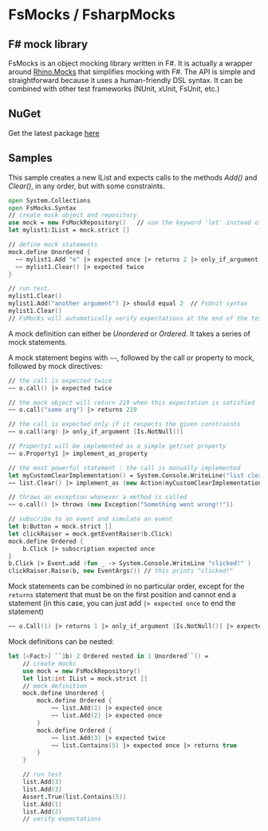 FsMocks / FsharpMocks
=======
F# mock library
---------------------


FsMocks is an object mocking library written in F#. It is actually a wrapper around [Rhino.Mocks](http://ayende.com/wiki/Rhino+Mocks+Documentation.ashx) that simplifies mocking with F#. 
The API is simple and straightforward because it uses a human-friendly DSL syntax. 
It can be combined with other test frameworks (NUnit, xUnit, FsUnit, etc.)

NuGet
---------------------
Get the latest package [here](https://www.nuget.org/packages/FsMocks/)

Samples
---------------------
This sample creates a new IList and expects calls to the methods _Add()_ and _Clear()_, in any order, but with some constraints.

```fsharp
open System.Collections
open FsMocks.Syntax
// create mock object and repository
use mock = new FsMockRepository()	// use the keyword 'let' instead of 'use' if you don't want automatic verification (But why would you want that anyway?)
let mylist1:IList = mock.strict []

// define mock statements
mock.define Unordered {
  ~~ mylist1.Add "e" |> expected once |> returns 2 |> only_if_argument [Is.NotNull()]
  ~~ mylist1.Clear() |> expected twice
}

// run test.
mylist1.Clear()
mylist1.Add("another argument") |> should equal 2  // FsUnit syntax
mylist1.Clear()
// FsMocks will automatically verify expectations at the end of the test. The test will fail if any unexpected call was made
```

A mock definition can either be _Unordered_ or _Ordered_. 
It takes a series of mock statements.

A mock statement begins with `~~`, followed by the call or property to mock, followed by mock directives:


```fsharp
// the call is expected twice
~~ o.call() |> expected twice 

// the mock object will return 219 when this expectation is satisfied
~~ o.call("some arg") |> returns 219

// the call is expected only if it respects the given constraints
~~ o.call(arg) |> only_if_argument [Is.NotNull()] 

// Property1 will be implemented as a simple get/set property
~~ o.Property1 |> implement_as_property

// the most powerful statement : the call is manually implemented
let myCustomClearImplementation() = System.Console.WriteLine("list cleared!!!")
~~ list.Clear() |> implement_as (new Action(myCustomClearImplementation))

// throws an exception whenever a method is called
~~ o.call() |> throws (new Exception("Something went wrong!!"))

// subscribe to an event and simulate an event
let b:Button = mock.strict []
let clickRaiser = mock.getEventRaiser(b.Click)
mock.define Ordered {
    b.Click |> subscription expected once
}
b.Click |> Event.add (fun _ -> System.Console.WriteLine "clicked!" )
clickRaiser.Raise(b, new EventArgs()) // this prints "clicked!"
```

Mock statements can be combined in no particular order, except for the `returns` statement that must be on the first position and cannot end a statement (in this case, you can just add `|> expected once` to end the statement)

```fsharp
~~ o.Call(1) |> returns 1 |> only_if_argument [Is.NotNull()] |> expected at_least_once
```

Mock definitions can be nested:
```fsharp
let [<Fact>] ``1b) 2 Ordered nested in 1 Unordered``() =
	// create mocks
	use mock = new FsMockRepository()
	let list:int IList = mock.strict []
	// mock definition
	mock.define Unordered {
		mock.define Ordered {
			~~ list.Add(1) |> expected once
			~~ list.Add(2) |> expected once
		}
		mock.define Ordered {
			~~ list.Add(3) |> expected twice
			~~ list.Contains(5) |> expected once |> returns true
		}
	}

	// run test
	list.Add(3)
	list.Add(3)
	Assert.True(list.Contains(5))
	list.Add(1)
	list.Add(2)
	// verify expectations
```
